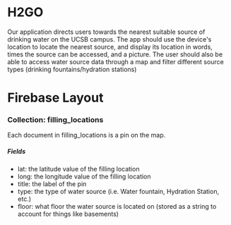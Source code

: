 # H2GO
Our application directs users towards the nearest suitable source of drinking water on the UCSB campus. The app should use the device's location to locate the nearest source, and display its location in words, times the source can be accessed, and a picture. The user should also be able to access water source data through a map and filter different source types (drinking fountains/hydration stations)

# Firebase Layout
### Collection: filling_locations
Each document in filling_locations is a pin on the map.
##### Fields
* lat: the latitude value of the filling location  
* long: the longitude value of the filling location  
* title: the label of the pin  
* type: the type of water source (i.e. Water fountain, Hydration Station, etc.)
* floor: what floor the water source is located on (stored as a string to account for things like basements)
